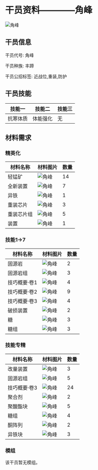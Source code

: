 # 干员资料————角峰

![角峰](./oprImages/角峰.png)

## 干员信息

干员代号: 角峰

干员种族: 丰蹄

干员公招标签: 近战位,重装,防护

## 干员技能

| 技能一       | 技能二   | 技能三 |
| ------------ | -------- | ------ |
| 抗寒体质 | 体能强化 | 无 |

## 材料需求

### 精英化

| 材料名称      | 材料图片 | 数量  |
|---------|---------|-----|
| 轻锰矿 | ![角峰](./matIcons/轻锰矿.png)  |   14  |
| 全新装置 | ![角峰](./matIcons/全新装置.png)  |   7  |
| 异铁 | ![角峰](./matIcons/异铁.png)  |   1  |
| 重装芯片 | ![角峰](./matIcons/重装芯片.png)  |   3  |
| 重装芯片组 | ![角峰](./matIcons/重装芯片组.png)  |   5  |
| 装置 | ![角峰](./matIcons/装置.png)  |   1  |

### 技能1→7

| 材料名称      | 材料图片 | 数量  |
|---------|---------|-----|
| 固源岩 | ![角峰](./matIcons/固源岩.png)  |   2  |
| 固源岩组 | ![角峰](./matIcons/固源岩组.png)  |   3  |
| 技巧概要·卷1 | ![角峰](./matIcons/技巧概要·卷1.png)  |   4  |
| 技巧概要·卷2 | ![角峰](./matIcons/技巧概要·卷2.png)  |   9  |
| 技巧概要·卷3 | ![角峰](./matIcons/技巧概要·卷3.png)  |   4  |
| 破损装置 | ![角峰](./matIcons/破损装置.png)  |   2  |
| 糖 | ![角峰](./matIcons/糖.png)  |   3  |
| 糖组 | ![角峰](./matIcons/糖组.png)  |   3  |

### 技能专精

| 材料名称      | 材料图片 | 数量  |
|---------|---------|-----|
| 改量装置 | ![角峰](./matIcons/改量装置.png)  |   3  |
| 固源岩组 | ![角峰](./matIcons/固源岩组.png)  |   5  |
| 技巧概要·卷3 | ![角峰](./matIcons/技巧概要·卷3.png)  |   24  |
| 聚合剂 | ![角峰](./matIcons/聚合剂.png)  |   2  |
| 聚酸酯块 | ![角峰](./matIcons/聚酸酯块.png)  |   5  |
| 糖组 | ![角峰](./matIcons/糖组.png)  |   4  |
| 酮阵列 | ![角峰](./matIcons/酮阵列.png)  |   2  |
| 异铁块 | ![角峰](./matIcons/异铁块.png)  |   3  |

### 模组

该干员暂无模组。
